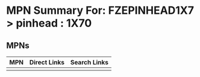 



# MPN Summary For: FZEPINHEAD1X7 > pinhead : 1X70

## MPNs
  

|MPN|Direct Links|Search Links|
| :--- | :--- | :--- |
||||
